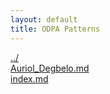 ```yaml
---
layout: default
title: ODPA Patterns
---
```

  
[../](../)  
[Auriol_Degbelo.md](./Auriol_Degbelo.md)  
[index.md](./index.md)  
